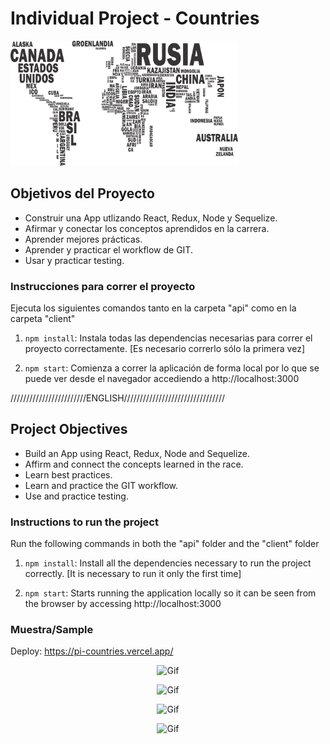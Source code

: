
# Individual Project - Countries

<p align="left">
  <img height="200" src="./countries.png" />
</p>
 

## Objetivos del Proyecto

- Construir una App utlizando React, Redux, Node y Sequelize.
- Afirmar y conectar los conceptos aprendidos en la carrera.
- Aprender mejores prácticas.
- Aprender y practicar el workflow de GIT.
- Usar y practicar testing.

### Instrucciones para correr el proyecto

Ejecuta los siguientes comandos tanto en la carpeta "api" como en la carpeta "client"

1. `npm install`: Instala todas las dependencias necesarias para correr el proyecto correctamente. [Es necesario correrlo sólo la primera vez]

2. `npm start`: Comienza a correr la aplicación de forma local por lo que se puede ver desde el navegador accediendo a http://localhost:3000

////////////////////////ENGLISH////////////////////////////////
## Project Objectives

- Build an App using React, Redux, Node and Sequelize.
- Affirm and connect the concepts learned in the race.
- Learn best practices.
- Learn and practice the GIT workflow.
- Use and practice testing.

### Instructions to run the project

Run the following commands in both the "api" folder and the "client" folder

1. `npm install`: Install all the dependencies necessary to run the project correctly. [It is necessary to run it only the first time]

2. `npm start`: Starts running the application locally so it can be seen from the browser by accessing http://localhost:3000

### Muestra/Sample

Deploy: https://pi-countries.vercel.app/

<p align="center">
  <img src="https://i.ibb.co/DkgMXjp/PI-COUNTRIES-Brave-2-12-2022-03-06-50.png" alt="Gif" />
</p>
<p align="center">
  <img src="https://i.ibb.co/FJkJtt0/PI-COUNTRIES-Brave-2-12-2022-03-05-57.png" alt="Gif" />
</p>
<p align="center">
  <img src="https://i.ibb.co/gJHbxsT/PI-COUNTRIES-Brave-2-12-2022-03-06-09.png" alt="Gif" />
</p>
<p align="center">
  <img src="https://i.ibb.co/j3sT8hh/PI-COUNTRIES-Brave-2-12-2022-03-06-32.png" alt="Gif" />
</p>